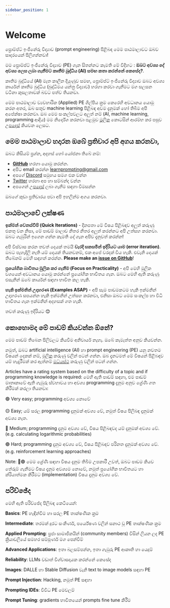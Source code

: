 ```yaml
---
sidebar_position: 1
---
```

# Welcome

ප්‍රොම්ප්ට් ඉංජිනේරු විද්‍යාව (prompt engineering) පිළිබඳ මෙම පාඨමාලාවට ඔබව සාදරයෙන් පිලිගන්නවා!

මම ප්‍රොම්ප්ට් ඉංජිනේරු විද්‍යාව (PE) ගැන සිතන්නට කැමති මේ විදිහට : **ඔබට අවශ්‍ය දේ අවශ්‍ය ලෙස ලබා ගැනීමට කෘතීම බුද්ධිය (AI) සමඟ කතා කරන්නේ කෙසේද?**.

කෘතිම බුද්ධියේ (AI) මෑත කාලීන දියුණුව සමඟ, ප්‍රොම්ප්ට් ඉංජිනේරු විද්‍යාව ඔබට අවශ්‍ය කාර්යන් කෘතීම බුද්ධිය (බුද්ධිමය යන්ත්‍ර විද්‍යාව) හරහා කරවා ගැනීමට මග සලසන වටිනා කුසලතාවක් බවට පත්ව තියනවා.

මෙම පාඨමාලාව ව්‍යවහාරික (Applied) PE ශිල්පීය ක්‍රම කෙරෙහි අවධානය යොමු කරන අතර, ඔබ සතුව machine learning පිළිබඳ අවම දැනුමක් හෝ තිබීම අපි අපේක්ෂා කරනවා. ඔබ මෙම සංකල්පවලට අලුත් නම් (AI, machine learning, programming ආදිය) මම නිර්දේශ කරනවා පළමුව [මූලික](https://learnprompting.org/docs/category/-basics) කොටසින් ආරම්භ කර පසුව [උපදෙස්](https://learnprompting.org/docs/basics/intro) කියවන ලෙසට.


## මෙම පාඨමාලාව හදාරන ඔබේ ප්‍රතිචාර අපි අගය කරනවා,
ඔබට කිසියම් ප්‍රශ්න, අදහස් හෝ යෝජනා තිබේ නම්:
  - **[GitHub](https://github.com/trigaten/Learn_Prompting/issues/new/choose)** හරහා යොමු කරන්න.
  - අපිට email කරන්න [learnprompting@gmail.com](mailto:learnprompting@gmail.com)
  - අපගේ [Discord](https://learnprompting.org/discord) සමුහය සමග එක වන්න
  - [Twitter](https://twitter.com/learnprompting) හරහා අප හා සම්බන්ද වන්න
  - අපගෙන් [උපදෙස්](https://learnprompting.org/consulting) ලබා ගැනීම සඳහා විමසන්න

ඔබගේ කුඩා ප්‍රතිචාරය පවා අපි ඉහලින්ම අගය කරනවා.

## පාඨමාලාවේ ලක්ෂණ

**ඉක්මන් වෙනස්වීම් (Quick Iterations)** - දිනපතා මේ විෂය පිළිබඳව අලුත් කරුණු එකතු වන නිසා, මේ පාඩම් මාලාව නිතර නිතර අලුත් කරන්නට අපි උත්සහ කරනවා.
ඔබට ගැඹුරින් ඉගෙන ගන්න කැමති දේ ගැන අපිව දැනුවත් කරන්න!

අපි විස්වාස කරන තවත් දෙයක් තමයි **වැරදි සකසමින් ඉදිරියට යාම (error iteration)**. ඔබට පැහැදිලි නැති යම් දෙයක් තියනවනම්, එක අපේ වරදක් විය හැකි.
එවැනි දෙයක් තිබේනම් මෙහි සඳහන් කරන්න.
**Please make an [issue on GitHub](https://github.com/trigaten/Learn_Prompting/issues/new/choose)**!

**ප්‍රයෝගික බාවිතය මුලික කර ගැනීම (Focus on Practicality)** - අපි මෙහි මුලික වශයෙන් අවධානය යොමු කරන්නේ ප්‍රයෝගික භාවිතය ගැන. ඔබට මෙහි ඇති කරුණු එසැනින් ඔබේ කාර්යන් සඳහා භාවිත කල හැකි.

**හැකි ඉක්මනින් උදාහරණ (Examples ASAP)** - අපි සෑම පාඩමකටම හැකි ඉක්මනින් උදාහරණ සපයන්න හැකි ඉක්මනින් උත්සහ කරනවා, එනිසා ඔබට මෙම සංකල්ප හා විධි භාවිතය ගැන ඉක්මනින් අදහසක් ගත හැකි.

තවත් කරුණු ඉදිරියට 😊

## කොහොමද මේ පාඩම් කියවන්න ඕනේ?

මෙම පාඩම් තිබෙන පිලිවලට කියවීම අනිවාර්ය නැහැ. ඔබේ කැමැත්ත අනුව කියවන්න.

නමුත්, ඔබට artificial intelligence (AI) හා prompt engineering (PE) යනු නවතම විෂයන් දෙකක් නම්, [මුලික](https://learnprompting.org/docs/category/-basics) කරුණු වලින් පටන් ගන්න. ඔබ දැනටමත් මේ විෂයන් පිළිබඳව යම් හැදෑරීමක් කර ඇත්නම් [මධ්යස්ථ](https://learnprompting.org/docs/category/%EF%B8%8F-intermediate) කරුණු වලින් පටන් ගන්න.


Articles have a rating system based on the difficulty of a topic and if programming knowledge is required:
මෙහි ඇති පාඩම් සඳහා, එම පාඩම් මාතෘකාවේ ඇති ගැඹුරු ස්වභාවය හා අවශ්‍ය programming දැනුම අනුව ශ්‍රේණි ගත කිරීමක් කරලා තියනවා:

🟢 Very easy; programming අවශ්‍ය නොවේ

🟡 Easy; යම් සරල programming දැනුමක් අවශ්‍ය වේ, නමුත් විෂය පිලිබඳ දැනුමක් අවශ්‍ය නැත.

🔴 Medium; programming දැනුම අවශ්‍ය වේ, විෂය පිළිබඳවද යම් දැනුමක් අවශ්‍ය වේ. (e.g. calculating logarithmic probabilities)

🟣 Hard; programming දැනුම අවශ්‍ය වේ, විෂය පිළිබඳව පරිනත දැනුමක් අවශ්‍ය වේ. (e.g. reinforcement learning approaches)

Note: 🔴🟣 මෙම ශ්‍රේණි සඳහා විෂය දැනුම තිබීම උපකාරී උවත්, ඔබට පාඩම කියව තේරුම් ගැනීමට විෂය දැනුම අවශ්‍යම නොවේ, නමුත් ප්‍රයෝගික භාවිතයට හා  ක්රියාත්මක කිරීමට (implementation) විෂය දැනුම අවශ්‍ය වේ.


## පරිච්ඡේද

මෙහි ඇති පරිච්ඡේද පිලිබඳ කෙටියෙන්:

**Basics**: PE හැඳින්වීම හා සරල PE තාක්ෂණික ක්‍රම

**Intermediate**: තරමක් දුරට සංකීර්ණ, පර්යේෂණ වලින් සනාථ වූ PE තාක්ෂණික ක්‍රම

**Applied Prompting**: ප්‍රජා සාමාජිකයින් (community members) විසින් ලියන ලද PE ක්‍රියාවලියේ සමහර සම්පූර්ණ මග පෙන්වීම්

**Advanced Applications**: ඉතා බලසම්පන්න, ඉතා ගැඹුරු PE ආකෘති හා යෙදුම්

**Reliability**: LLMs වඩාත් විශ්වාසදායක කරන්නේ කෙසේද

**Images**: DALLE හා Stable Diffusion වැනි text to image models සඳහා PE

**Prompt Injection**: Hacking, නමුත් PE සඳහා

**Prompting IDEs**: විවිධ PE මෙවලම්

**Prompt Tuning**: gradients භාවිතයෙන් prompts fine tune කිරීම
